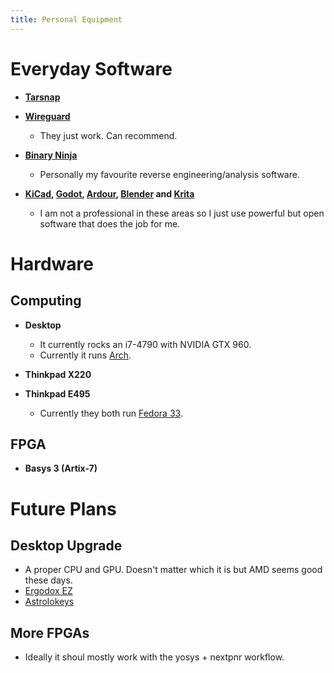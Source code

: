 ```yaml
---
title: Personal Equipment
---
```


# Everyday Software

* **[Tarsnap][tarsnap]**
* **[Wireguard][wireguard]**
    * They just work. Can recommend.

* **[Binary Ninja][binja]**
    * Personally my favourite reverse engineering/analysis software.

* **[KiCad][kicad], [Godot][godot], [Ardour][ardour], [Blender][blender] and [Krita][krita]**
    * I am not a professional in these areas so I just use powerful but open software that does the job for me.

# Hardware

## Computing

* **Desktop**
    * It currently rocks an i7-4790 with NVIDIA GTX 960.
    * Currently it runs [Arch](https://archlinux.org).

* **Thinkpad X220**
* **Thinkpad E495**
    * Currently they both run [Fedora 33](https://getfedora.org).


## FPGA
* **Basys 3 (Artix-7)**

# Future Plans

## Desktop Upgrade

* A proper CPU and GPU. Doesn't matter which it is but AMD seems good these days.
* [Ergodox EZ](https://ergodox-ez.com/)
* [Astrolokeys](https://astrolokeys.com/)

## More FPGAs

* Ideally it shoul mostly work with the yosys + nextpnr workflow.

[tarsnap]: https://www.tarsnap.com "Best backup service"
[wireguard]: https://www.wireguard.com "Sane VPN"
[binja]: https://binary.ninja/ "Binary Ninja"
[kicad]: https://kicad.org "yes."
[godot]: https://godotengine.org/ "Godot Engine"
[ardour]: https://ardour.org "To be honest I don't use it at all"
[blender]: https://www.blender.org "A pretty boring and solid choice"
[krita]: https://krita.org "Pretty fun to use"
